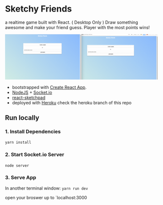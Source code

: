 # Sketchy Friends
a realtime game built with React. ( Desktop Only )
Draw something awesome and make your friend guess. Player with the most points wins!

![Sketchy Friends](/sketchyfriends.gif?raw=true "Sketchy Friends")

- bootstrapped with [Create React App](https://github.com/facebookincubator/create-react-app).
- [NodeJS](https://github.com/nodejs/node) + [Socket.io](https://github.com/socketio/socket.io)
- [react-sketchpad](https://github.com/svrcekmichal/react-sketchpad)
- deployed with [Heroku](https://www.heroku.com/)
    check the heroku branch of this repo

## Run locally

### 1. Install Dependencies
`yarn install`

### 2. Start Socket.io Server
`node server`

### 3. Serve App
In another terminal window:
`yarn run dev`

open your broswer up to `localhost:3000